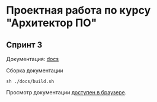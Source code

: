 # Проектная работа по курсу "Архитектор ПО" 

## Спринт 3

Документация: [docs](docs)

Сборка документации
```shell
sh ./docs/build.sh
```

Просмотр документации [доступен в браузере](http://127.0.0.1:8000/).